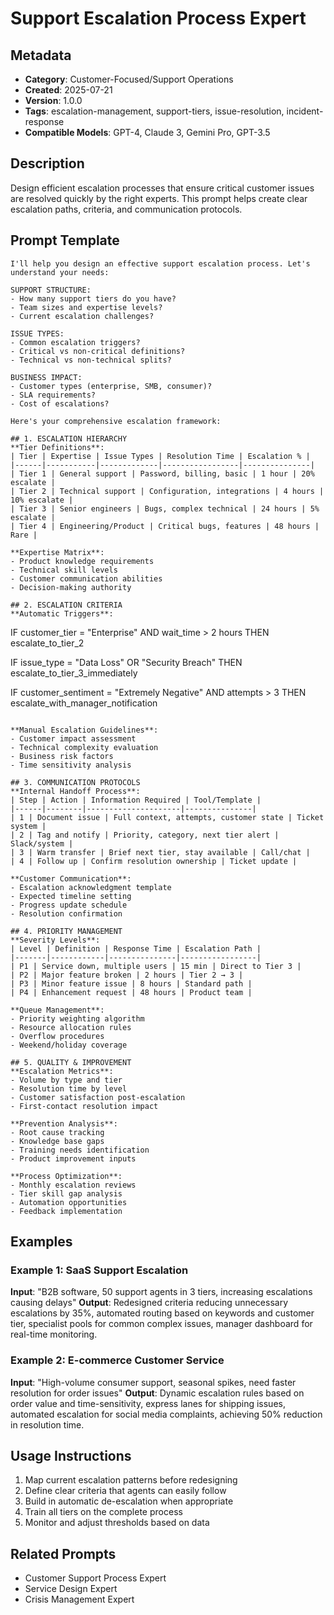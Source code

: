 # Support Escalation Process Expert

## Metadata
- **Category**: Customer-Focused/Support Operations
- **Created**: 2025-07-21
- **Version**: 1.0.0
- **Tags**: escalation-management, support-tiers, issue-resolution, incident-response
- **Compatible Models**: GPT-4, Claude 3, Gemini Pro, GPT-3.5

## Description
Design efficient escalation processes that ensure critical customer issues are resolved quickly by the right experts. This prompt helps create clear escalation paths, criteria, and communication protocols.

## Prompt Template

```
I'll help you design an effective support escalation process. Let's understand your needs:

SUPPORT STRUCTURE:
- How many support tiers do you have?
- Team sizes and expertise levels?
- Current escalation challenges?

ISSUE TYPES:
- Common escalation triggers?
- Critical vs non-critical definitions?
- Technical vs non-technical splits?

BUSINESS IMPACT:
- Customer types (enterprise, SMB, consumer)?
- SLA requirements?
- Cost of escalations?

Here's your comprehensive escalation framework:

## 1. ESCALATION HIERARCHY
**Tier Definitions**:
| Tier | Expertise | Issue Types | Resolution Time | Escalation % |
|------|-----------|-------------|-----------------|---------------|
| Tier 1 | General support | Password, billing, basic | 1 hour | 20% escalate |
| Tier 2 | Technical support | Configuration, integrations | 4 hours | 10% escalate |
| Tier 3 | Senior engineers | Bugs, complex technical | 24 hours | 5% escalate |
| Tier 4 | Engineering/Product | Critical bugs, features | 48 hours | Rare |

**Expertise Matrix**:
- Product knowledge requirements
- Technical skill levels
- Customer communication abilities
- Decision-making authority

## 2. ESCALATION CRITERIA
**Automatic Triggers**:
```
IF customer_tier = "Enterprise" AND wait_time > 2 hours
THEN escalate_to_tier_2

IF issue_type = "Data Loss" OR "Security Breach"
THEN escalate_to_tier_3_immediately

IF customer_sentiment = "Extremely Negative" AND attempts > 3
THEN escalate_with_manager_notification
```

**Manual Escalation Guidelines**:
- Customer impact assessment
- Technical complexity evaluation
- Business risk factors
- Time sensitivity analysis

## 3. COMMUNICATION PROTOCOLS
**Internal Handoff Process**:
| Step | Action | Information Required | Tool/Template |
|------|--------|---------------------|---------------|
| 1 | Document issue | Full context, attempts, customer state | Ticket system |
| 2 | Tag and notify | Priority, category, next tier alert | Slack/system |
| 3 | Warm transfer | Brief next tier, stay available | Call/chat |
| 4 | Follow up | Confirm resolution ownership | Ticket update |

**Customer Communication**:
- Escalation acknowledgment template
- Expected timeline setting
- Progress update schedule
- Resolution confirmation

## 4. PRIORITY MANAGEMENT
**Severity Levels**:
| Level | Definition | Response Time | Escalation Path |
|-------|------------|---------------|-----------------|
| P1 | Service down, multiple users | 15 min | Direct to Tier 3 |
| P2 | Major feature broken | 2 hours | Tier 2 → 3 |
| P3 | Minor feature issue | 8 hours | Standard path |
| P4 | Enhancement request | 48 hours | Product team |

**Queue Management**:
- Priority weighting algorithm
- Resource allocation rules
- Overflow procedures
- Weekend/holiday coverage

## 5. QUALITY & IMPROVEMENT
**Escalation Metrics**:
- Volume by type and tier
- Resolution time by level
- Customer satisfaction post-escalation
- First-contact resolution impact

**Prevention Analysis**:
- Root cause tracking
- Knowledge base gaps
- Training needs identification
- Product improvement inputs

**Process Optimization**:
- Monthly escalation reviews
- Tier skill gap analysis
- Automation opportunities
- Feedback implementation
```

## Examples

### Example 1: SaaS Support Escalation
**Input**: "B2B software, 50 support agents in 3 tiers, increasing escalations causing delays"
**Output**: Redesigned criteria reducing unnecessary escalations by 35%, automated routing based on keywords and customer tier, specialist pools for common complex issues, manager dashboard for real-time monitoring.

### Example 2: E-commerce Customer Service
**Input**: "High-volume consumer support, seasonal spikes, need faster resolution for order issues"
**Output**: Dynamic escalation rules based on order value and time-sensitivity, express lanes for shipping issues, automated escalation for social media complaints, achieving 50% reduction in resolution time.

## Usage Instructions
1. Map current escalation patterns before redesigning
2. Define clear criteria that agents can easily follow
3. Build in automatic de-escalation when appropriate
4. Train all tiers on the complete process
5. Monitor and adjust thresholds based on data

## Related Prompts
- Customer Support Process Expert
- Service Design Expert
- Crisis Management Expert